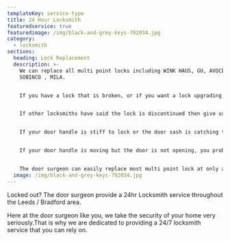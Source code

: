 ```yaml
---
templateKey: service-type
title: 24 Hour Locksmith
featuredservice: true
featuredimage: /img/black-and-grey-keys-792034.jpg
category:
  - locksmith
sections:
  heading: Lock Replacement
  description: >-
    We can replace all multi point locks including WINK HAUS, GU, AVOCET,
    SOBINCO , MILA.


    If you have a lock that is broken, or if you want a lock upgrading, i.e from an old style 4 roller lock to a 4 hook lock, then give us a call for a free no obligation quote.


    If other locksmiths have said the lock is discontinued then give us a call, we specialise in finding locks and materials that others cant.


    If your door handle is stiff to lock or the door sash is catching the frame it probably just needs re-packing or realigning before the lock breaks.


    If your door handle is moving but the door is not opening, you probably need a new lock, and not a new door like some window manufactures will tell you.


    The door surgeon can easily replace most multi point lock at only a fraction of the cost of a new door.
  image: /img/black-and-grey-keys-792034.jpg
---
```

Locked out? The door surgeon provide a 24hr Locksmith service throughout the Leeds / Bradford area.

Here at the door surgeon like you, we take the security of your home very seriously.That is why we are dedicated to providing a 24/7 locksmith service that you can rely on.